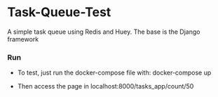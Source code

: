 # Task-Queue-Test
A simple task queue using Redis and Huey. The base is the Django framework


### Run

- To test, just run the docker-compose file with: docker-compose up

- Then access the page in localhost:8000/tasks_app/count/50